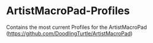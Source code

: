 # ArtistMacroPad-Profiles
Contains the most current Profiles for  the ArtistMacroPad (https://github.com/DoodlingTurtle/ArtistMacroPad)
